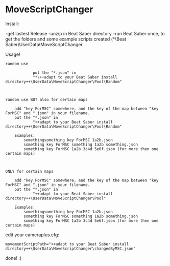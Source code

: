 # MoveScriptChanger


Install:

-get lastest Release
-unzip in Beat Saber directory
-run Beat Saber once, to get the folders and some example scripts created
	(*\Beat Saber\UserData\MoveScriptChanger

Usage!


	random use

                put the "*.json" in
                "*\++adapt to your Beat Saber install directory++\UserData\MoveScriptChanger\Pool\Random"



	random use BUT also for certain maps
	
		add "key ForMSC" somewhere, and the key of the map between "key ForMSC" and ".json" in your filename.
		put the "*.json" in
                "++adapt to your Beat Saber install directory++\UserData\MoveScriptChanger\Pool\Random"
		
		Examples:
			somethingsomething key ForMSC 1a2b.json
			something key ForMSC something 1a2b something.json
			something key ForMSC 1a2b 3c4d 5e6f.json (for more then one certain maps)
	
	
	
	ONLY for certain maps
	
		add "key ForMSC" somewhere, and the key of the map between "key ForMSC" and ".json" in your filename.
		put the "*.json" in
                "++adapt to your Beat Saber install directory++\UserData\MoveScriptChanger\Pool"
		
		Examples:
			somethingsomething key ForMSC 1a2b.json
			something key ForMSC something 1a2b something.json
			something key ForMSC 1a2b 3c4d 5e6f.json (for more then one certain maps)
		
	
	
edit your cameraplus.cfg:

	movementScriptPath="++adapt to your Beat Saber install directory++\UserData\MoveScriptChanger\changedByMSC.json"



done! :)	
